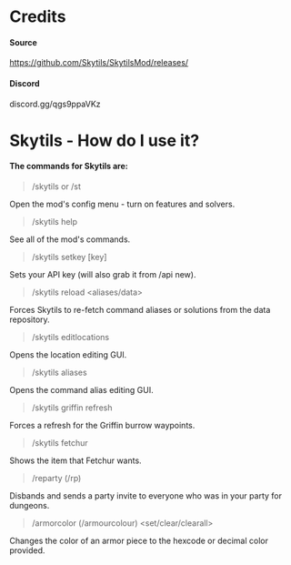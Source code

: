 # Credits
#### Source
https://github.com/Skytils/SkytilsMod/releases/
#### Discord
discord.gg/qgs9ppaVKz

# Skytils - How do I use it?

#### The commands for Skytils are:
> /skytils or /st

Open the mod's config menu - turn on features and solvers.
> /skytils help

See all of the mod's commands.
> /skytils setkey [key]

Sets your API key (will also grab it from /api new).
> /skytils reload <aliases/data>

Forces Skytils to re-fetch command aliases or solutions from the data repository.
> /skytils editlocations

Opens the location editing GUI.
> /skytils aliases

Opens the command alias editing GUI.
> /skytils griffin refresh

Forces a refresh for the Griffin burrow waypoints.
> /skytils fetchur

Shows the item that Fetchur wants.
> /reparty (/rp)

Disbands and sends a party invite to everyone who was in your party for dungeons.
> /armorcolor (/armourcolour) <set/clear/clearall>
 
Changes the color of an armor piece to the hexcode or decimal color provided.
